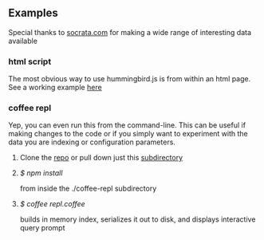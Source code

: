 ## Examples
Special thanks to [socrata.com](https://opendata.socrata.com/) for
making a wide range of interesting data available

### html script
The most obvious way to use hummingbird.js is from within an html page.
See a working example
[here](http://glg.github.io/hummingbird.js/examples/html-script/index.html)

### coffee repl
Yep, you can even run this from the command-line.  This can be useful if
making changes to the code or if you simply want to experiment with the
data you are indexing or configuration parameters.

1. Clone the [repo](https://github.com/glg/hummingbird.js) or pull down
   just this
   [subdirectory](https://github.com/glg/hummingbird.js/tree/master/examples)
    
1. _$ npm install_

    from inside the ./coffee-repl subdirectory

1. _$ coffee repl.coffee_

    builds in memory index, serializes it out
    to disk, and displays interactive query prompt

